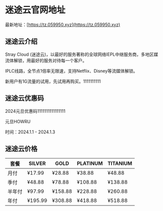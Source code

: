 # 迷途云官网地址

最新地址：[https://tz.059950.xyz](https://tz.059950.xyz)

## 迷途云介绍

Stray Cloud (迷途云)，以最好的服务著称的全球网络IEPL中继服务商，多地区媒流体解锁，用最好的服务对待每一个客户。

IPLC线路，全节点1倍率无限速，支持Netflix、Disney等流媒体解锁。

新用户有1G流量的试用，先试用再购买。1111111111

## 迷途云优惠码

2024元旦优惠码1111111111111111

元旦HOWRU

时间：2024.1.1 - 2024.1.3

## 迷途云价格

|套餐|SILVER|GOLD|PLATINUM|TITANIUM|
|----|----|----|----|----|
|月付|¥17.99|¥28.88|¥38.88|¥48.88|
|季付|¥48.88|¥78.88|¥108.88|¥138.88|
|半年付|¥97.99|¥158.88|¥228.88|¥260.88|
|年付|¥195.99|¥308.88|¥418.88|¥518.88|
